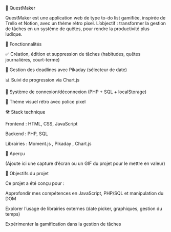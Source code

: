 🌟 QuestMaker

QuestMaker est une application web de type to-do list gamifiée, inspirée de Trello et Notion, avec un thème rétro pixel.
L’objectif : transformer la gestion de tâches en un système de quêtes, pour rendre la productivité plus ludique.

🚀 Fonctionnalités

✅ Création, édition et suppression de tâches (habitudes, quêtes journalières, court-terme)

📅 Gestion des deadlines avec Pikaday (sélecteur de date)

📊 Suivi de progression via Chart.js

🔐 Système de connexion/déconnexion (PHP + SQL + localStorage)

🎨 Thème visuel rétro avec police pixel

🛠️ Stack technique

Frontend : HTML, CSS, JavaScript

Backend : PHP, SQL

Librairies : Moment.js
, Pikaday
, Chart.js

📸 Aperçu

(Ajoute ici une capture d’écran ou un GIF du projet pour le mettre en valeur)

🎯 Objectifs du projet

Ce projet a été conçu pour :

Approfondir mes compétences en JavaScript, PHP/SQL et manipulation du DOM

Explorer l’usage de librairies externes (date picker, graphiques, gestion du temps)

Expérimenter la gamification dans la gestion de tâches